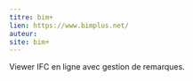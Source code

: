 ```yaml
---
titre: bim+
lien: https://www.bimplus.net/
auteur: 
site: bim+
---
```


Viewer IFC en ligne avec gestion de remarques.
